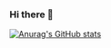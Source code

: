 ### Hi there 👋

[![Anurag's GitHub stats](https://github-readme-stats.vercel.app/api?username=evan-hwang)](https://github.com/anuraghazra/github-readme-stats)

<!--
**evan-hwang/evan-hwang** is a ✨ _special_ ✨ repository because its `README.md` (this file) appears on your GitHub profile.

Here are some ideas to get you started:

- 🔭 I’m currently working on ...
- 🌱 I’m currently learning ...
- 👯 I’m looking to collaborate on ...
- 🤔 I’m looking for help with ...
- 💬 Ask me about ...
- 📫 How to reach me: ...
- 😄 Pronouns: ...
- ⚡ Fun fact: ...
-->
